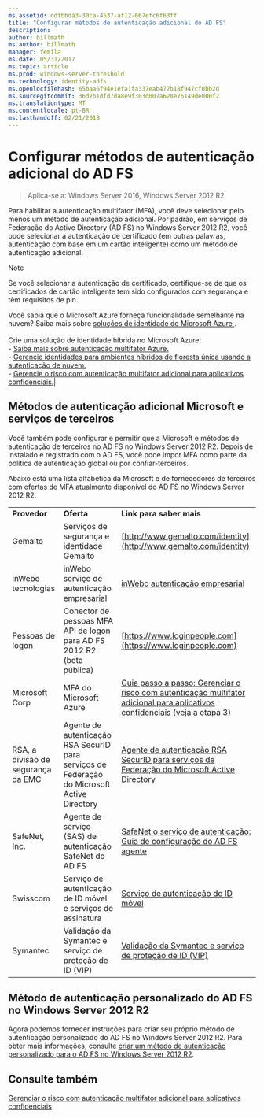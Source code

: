 ```yaml
---
ms.assetid: ddfbbda3-30ca-4537-af12-667efc6f63ff
title: "Configurar métodos de autenticação adicional do AD FS"
description: 
author: billmath
ms.author: billmath
manager: femila
ms.date: 05/31/2017
ms.topic: article
ms.prod: windows-server-threshold
ms.technology: identity-adfs
ms.openlocfilehash: 65baa6f94e1efa1fa337eab477b18f947cf0bb2d
ms.sourcegitcommit: 36d7b1dfd7da8e9f303d007a628e76149de000f2
ms.translationtype: MT
ms.contentlocale: pt-BR
ms.lasthandoff: 02/21/2018
---
```

# <a name="configure-additional-authentication-methods-for-ad-fs"></a>Configurar métodos de autenticação adicional do AD FS

>Aplica-se a: Windows Server 2016, Windows Server 2012 R2

Para habilitar a autenticação multifator (MFA), você deve selecionar pelo menos um método de autenticação adicional. Por padrão, em serviços de Federação do Active Directory (AD FS) no Windows Server 2012 R2, você pode selecionar a autenticação de certificado (em outras palavras, autenticação com base em um cartão inteligente) como um método de autenticação adicional.

> [!NOTE]
> Se você selecionar a autenticação de certificado, certifique-se de que os certificados de cartão inteligente tem sido configurados com segurança e têm requisitos de pin.

Você sabia que o Microsoft Azure forneça funcionalidade semelhante na nuvem? Saiba mais sobre [soluções de identidade do Microsoft Azure ](http://aka.ms/m2w274).<br /><br />Crie uma solução de identidade híbrida no Microsoft Azure:<br /> - [Saiba mais sobre autenticação multifator Azure.](http://aka.ms/ey6o9r)<br /> - [Gerencie identidades para ambientes híbridos de floresta única usando a autenticação de nuvem.](http://aka.ms/g1jat8)<br /> - [Gerencie o risco com autenticação multifator adicional para aplicativos confidenciais.](http://aka.ms/kt1bbm)|

## <a name="microsoft-and-third-party-additional-authentication-methods"></a>Métodos de autenticação adicional Microsoft e serviços de terceiros
Você também pode configurar e permitir que a Microsoft e métodos de autenticação de terceiros no AD FS no Windows Server 2012 R2. Depois de instalado e registrado com o AD FS, você pode impor MFA como parte da política de autenticação global ou por confiar-terceiros.

Abaixo está uma lista alfabética da Microsoft e de fornecedores de terceiros com ofertas de MFA atualmente disponível do AD FS no Windows Server 2012 R2.

||||
|-|-|-|
|**Provedor**|**Oferta**|**Link para saber mais**|
|Gemalto|Serviços de segurança e identidade Gemalto|[http://www.gemalto.com/identity](http://www.gemalto.com/identity)|
|inWebo tecnologias|inWebo serviço de autenticação empresarial|[inWebo autenticação empresarial](http://www.inwebo.com)|
|Pessoas de logon|Conector de pessoas MFA API de logon para AD FS 2012 R2 (beta pública)|[https://www.loginpeople.com](https://www.loginpeople.com)|
|Microsoft Corp|MFA do Microsoft Azure|[Guia passo a passo: Gerenciar o risco com autenticação multifator adicional para aplicativos confidenciais](https://technet.microsoft.com/library/dn280946.aspx) (veja a etapa 3)|
|RSA, a divisão de segurança da EMC|Agente de autenticação RSA SecurID para serviços de Federação do Microsoft Active Directory|[Agente de autenticação RSA SecurID para serviços de Federação do Microsoft Active Directory](http://www.emc.com/security/rsa-securid/rsa-authentication-agents/microsoft-ad-fs.htm)|
|SafeNet, Inc.|Agente de serviço (SAS) de autenticação SafeNet do AD FS|[SafeNet o serviço de autenticação: Guia de configuração do AD FS agente](http://www.safenet-inc.com/resources/integration-guide/data-protection/Safenet_Authentication_Service/SafeNet_Authentication_Service__AD_FS_Agent_Configuration_Guide/?langtype=1033)|
|Swisscom|Serviço de autenticação de ID móvel e serviços de assinatura|[Serviço de autenticação de ID móvel](http://swisscom.ch/mid)|
|Symantec|Validação da Symantec e serviço de proteção de ID (VIP)|[Validação da Symantec e serviço de proteção de ID (VIP)](http://www.symantec.com/vip-authentication-service)|

## <a name="custom-authentication-method-for-ad-fs-in-windows-server-2012-r2"></a>Método de autenticação personalizado do AD FS no Windows Server 2012 R2
Agora podemos fornecer instruções para criar seu próprio método de autenticação personalizado do AD FS no Windows Server 2012 R2. Para obter mais informações, consulte [criar um método de autenticação personalizado para o AD FS no Windows Server 2012 R2](https://go.microsoft.com/fwlink/?LinkID=511980).

## <a name="see-also"></a>Consulte também
[Gerenciar o risco com autenticação multifator adicional para aplicativos confidenciais](Manage-Risk-with-Additional-Multi-Factor-Authentication-for-Sensitive-Applications.md)


